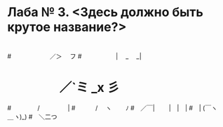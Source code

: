﻿# Лаба № 3. <Здесь должно быть крутое название?>
# 
# 
#　　 　　　　／＞　 フ
#　 　　　　 | 　_　 _|
# 　 　　　／`ミ _x 彡
#　 　　　/　　　 　 |
#　 　　/　 ヽ　　 ﾉ
#　／￣|　　 |　|　|
#　| (￣ヽ＿_ヽ_)_)
#　＼二つ